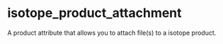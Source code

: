 # isotope_product_attachment
A product attribute that allows you to attach file(s) to a isotope product.
